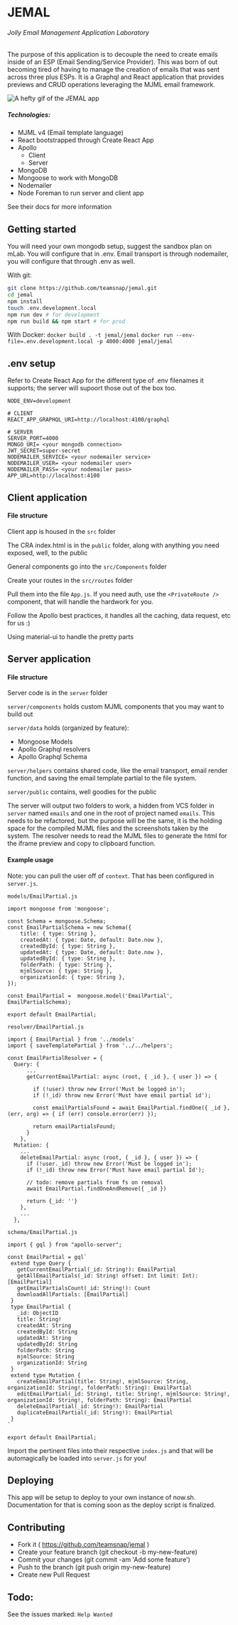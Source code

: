 # JEMAL
###### Jolly Email Management Application Laboratory
The purpose of this application is to decouple the need to create emails inside of an ESP (Email Sending/Service Provider). This was born of out becoming tired of having to manage the creation of emails that was sent across three plus ESPs. It is a Graphql and React application that provides previews and CRUD operations leveraging the MJML email framework.

![A hefty gif of the JEMAL app](app.gif)

##### Technologies:
* MJML v4 (Email template language)
* React bootstrapped through Create React App
* Apollo
    * Client
    * Server
* MongoDB
* Mongoose to work with MongoDB
* Nodemailer
* Node Foreman to run server and client app

See their docs for more information

## Getting started

You will need your own mongodb setup, suggest the sandbox plan on mLab. You will configure that in .env.
Email transport is through nodemailer, you will configure that through .env as well.

With git:
```bash
git clone https://github.com/teamsnap/jemal.git
cd jemal
npm install
touch .env.development.local
npm run dev # for development
npm run build && npm start # for prod
```

With Docker:
`docker build . -t jemal/jemal`
`docker run --env-file=.env.development.local -p 4000:4000 jemal/jemal`

## .env setup
Refer to Create React App for the different type of .env filenames it supports; the server will supoort those out of the box too.

```
NODE_ENV=development

# CLIENT
REACT_APP_GRAPHQL_URI=http://localhost:4100/graphql

# SERVER
SERVER_PORT=4000
MONGO_URI= <your mongodb connection>
JWT_SECRET=super-secret
NODEMAILER_SERVICE= <your nodemailer service>
NODEMAILER_USER= <your nodemailer user>
NODEMAILER_PASS= <your nodemailer pass>
APP_URL=http://localhost:4100
```

## Client application

#### File structure
Client app is housed in the `src` folder

The CRA index.html is in the `public` folder, along with anything you need exposed, well, to the public

General components go into the `src/Components` folder

Create your routes in the `src/routes` folder

Pull them into the file `App.js`. If you need auth, use the `<PrivateRoute />` component, that will handle the hardwork for you.

Follow the Apollo best practices, it handles all the caching, data request, etc for us :)

Using material-ui to handle the pretty parts

## Server application

#### File structure
Server code is in the `server` folder

`server/components` holds custom MJML components that you may want to build out

`server/data` holds (organized by feature):
* Mongoose Models
* Apollo Graphql resolvers
* Apollo Graphql Schema

`server/helpers` contains shared code, like the email transport, email render function, and saving the email template partial to the file system.

`server/public` contains, well goodies for the public

The server will output two folders to work, a hidden from VCS folder in `server` named `emails` and one in the root of project named `emails`. This needs to be refactored, but the purpose will be the same, it is the holding space for the compiled MJML files and the screenshots taken by the system. The resolver needs to read the MJML files to generate the html for the iframe preview and copy to clipboard function.

#### Example usage

Note: you can pull the user off of `context`. That has been configured in `server.js`.

`models/EmailPartial.js`
```
import mongoose from 'mongoose';

const Schema = mongoose.Schema;
const EmailPartialSchema = new Schema({
    title: { type: String },
    createdAt: { type: Date, default: Date.now },
    createdById: { type: String },
    updatedAt: { type: Date, default: Date.now },
    updatedById: { type: String },
    folderPath: { type: String },
    mjmlSource: { type: String },
    organizationId: { type: String },
});

const EmailPartial =  mongoose.model('EmailPartial', EmailPartialSchema);

export default EmailPartial;
```

`resolver/EmailPartial.js`
```
import { EmailPartial } from '../models'
import { saveTemplatePartial } from '../../helpers';

const EmailPartialResolver = {
  Query: {
      ...
      getCurrentEmailPartial: async (root, { _id }, { user }) => {

        if (!user) throw new Error('Must be logged in');
        if (!_id) throw new Error('Must have email partial id');

        const emailPartialsFound = await EmailPartial.findOne({ _id }, (err, org) => { if (err) console.error(err) });

        return emailPartialsFound;
      }
    },
  Mutation: {
    ...
    deleteEmailPartial: async (root, { _id }, { user }) => {
      if (!user._id) throw new Error('Must be logged in');
      if (!_id) throw new Error('Must have email partial Id');

      // todo: remove partials from fs on removal
      await EmailPartial.findOneAndRemove({ _id })

      return {_id: ''}
    },
    ...
  },
```

`schema/EmailPartial.js`
```
import { gql } from "apollo-server";

const EmailPartial = gql`
 extend type Query {
   getCurrentEmailPartial(_id: String!): EmailPartial
   getAllEmailPartials(_id: String! offset: Int limit: Int): [EmailPartial]
   getEmailPartialsCount(_id: String!): Count
   downloadAllPartials: [EmailPartial]
 }
 type EmailPartial {
   _id: ObjectID
   title: String!
   createdAt: String
   createdById: String
   updatedAt: String
   updatedById: String
   folderPath: String
   mjmlSource: String
   organizationId: String
 }
 extend type Mutation {
   createEmailPartial(title: String!, mjmlSource: String, organizationId: String!, folderPath: String): EmailPartial
   editEmailPartial(_id: String!, title: String!, mjmlSource: String!, organizationId: String!, folderPath: String): EmailPartial
   deleteEmailPartial(_id: String!): EmailPartial
   duplicateEmailPartial(_id: String!): EmailPartial
 }
`

export default EmailPartial;
```

Import the pertinent files into their respective `index.js` and that will be automagically be loaded into `server.js` for you!

## Deploying
This app will be setup to deploy to your own instance of now.sh. Documentation for that is coming soon as the deploy script is finalized.

## Contributing

* Fork it ( https://github.com/teamsnap/jemal )
* Create your feature branch (git checkout -b my-new-feature)
* Commit your changes (git commit -am 'Add some feature')
* Push to the branch (git push origin my-new-feature)
* Create new Pull Request

## Todo:
See the issues marked: `Help Wanted`

